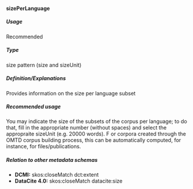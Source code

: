 #### sizePerLanguage
##### Usage
Recommended
##### Type
size pattern (size and sizeUnit)
##### Definition/Explanations
Provides information on the size per language subset
##### Recommended usage
You may indicate the size of the subsets of the corpus per language; to do that, fill in the appropriate number (without spaces) and select the appropraite sizeUnit (e.g. 20000 words). F
or corpora created through the OMTD corpus building process, this can be automatically computed, for instance, for files/publications.
##### Relation to other metadata schemas
* **DCMI:** skos:closeMatch dct:extent
* **DataCite 4.0:** skos:closeMatch datacite:size
